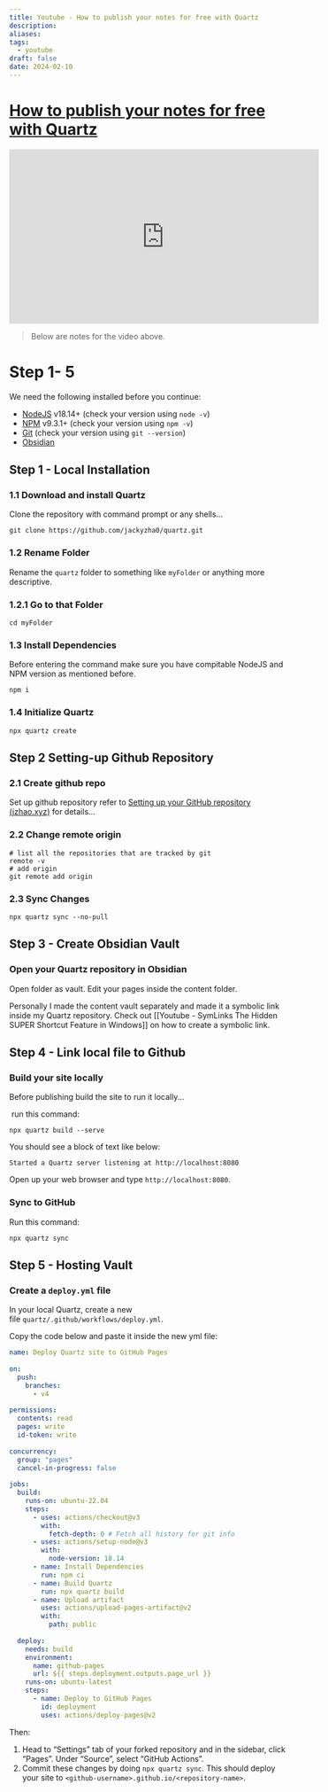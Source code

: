 ```yaml
---
title: Youtube - How to publish your notes for free with Quartz
description: 
aliases: 
tags:
  - youtube
draft: false
date: 2024-02-10
---
```

# [How to publish your notes for free with Quartz](https://www.youtube.com/watch?v=6s6DT1yN4dw)

<iframe width="560" height="315" src="https://www.youtube-nocookie.com/embed/6s6DT1yN4dw" title="YouTube video player" frameborder="0" allow="accelerometer; autoplay; clipboard-write; encrypted-media; gyroscope; picture-in-picture" allowfullscreen></iframe>

>Below are notes for the video above.
# Step 1- 5

We need the following installed before you continue:

- [NodeJS](https://notes.nicolevanderhoeven.com/NodeJS) v18.14+ (check your version using `node -v`)
- [NPM](https://notes.nicolevanderhoeven.com/Node+Package+Manager) v9.3.1+ (check your version using `npm -v`)
- [Git](https://notes.nicolevanderhoeven.com/Git) (check your version using `git --version`)
- [Obsidian](https://notes.nicolevanderhoeven.com/obsidian-playbook/Using+Obsidian/01+First+steps+with+Obsidian/Obsidian)
## Step 1 - Local Installation
### 1.1 Download and install Quartz
 Clone the repository with command prompt or any shells...
```shell
git clone https://github.com/jackyzha0/quartz.git
```

### 1.2 Rename Folder
Rename the `quartz` folder to something like `myFolder` or anything more descriptive.

### 1.2.1 Go to that Folder
```shell
cd myFolder
```
### 1.3 Install Dependencies
Before entering the command make sure you have compitable NodeJS and NPM version as mentioned before.
```shell
npm i
```

### 1.4 Initialize Quartz
```shell
npx quartz create
```

## Step 2 Setting-up Github Repository
### 2.1 Create github repo
Set up github repository refer to [Setting up your GitHub repository (jzhao.xyz)](https://quartz.jzhao.xyz/setting-up-your-GitHub-repository) for details...

### 2.2 Change remote origin

```shell
# list all the repositories that are tracked by git 
remote -v
# add origin
git remote add origin 
```

### 2.3 Sync Changes

```shell
npx quartz sync --no-pull
```
## Step 3 - Create Obsidian Vault
### Open your Quartz repository in Obsidian
Open folder as vault. Edit your pages inside the content folder.

Personally I made the content vault separately and made it a symbolic link inside my Quartz repository. Check out [[Youtube - SymLinks The Hidden SUPER Shortcut Feature in Windows]] on how to create a symbolic link.

## Step 4 - Link local file to Github
### Build your site locally
Before publishing build the site to run it locally...

 run this command:
```shell
npx quartz build --serve
```

You should see a block of text like below:

```
Started a Quartz server listening at http://localhost:8080
```

Open up your web browser and type `http://localhost:8080`.

### Sync to GitHub

Run this command:

```shell
npx quartz sync
```

## Step 5 - Hosting Vault
### Create a `deploy.yml` file
In your local Quartz, create a new file `quartz/.github/workflows/deploy.yml`.

Copy the code below and paste it inside the new yml file:
```yaml
name: Deploy Quartz site to GitHub Pages
 
on:
  push:
    branches:
      - v4
 
permissions:
  contents: read
  pages: write
  id-token: write
 
concurrency:
  group: "pages"
  cancel-in-progress: false
 
jobs:
  build:
    runs-on: ubuntu-22.04
    steps:
      - uses: actions/checkout@v3
        with:
          fetch-depth: 0 # Fetch all history for git info
      - uses: actions/setup-node@v3
        with:
          node-version: 18.14
      - name: Install Dependencies
        run: npm ci
      - name: Build Quartz
        run: npx quartz build
      - name: Upload artifact
        uses: actions/upload-pages-artifact@v2
        with:
          path: public
 
  deploy:
    needs: build
    environment:
      name: github-pages
      url: ${{ steps.deployment.outputs.page_url }}
    runs-on: ubuntu-latest
    steps:
      - name: Deploy to GitHub Pages
        id: deployment
        uses: actions/deploy-pages@v2
```

Then:

1. Head to “Settings” tab of your forked repository and in the sidebar, click “Pages”. Under “Source”, select “GitHub Actions”.
2. Commit these changes by doing `npx quartz sync`. This should deploy your site to `<github-username>.github.io/<repository-name>`.